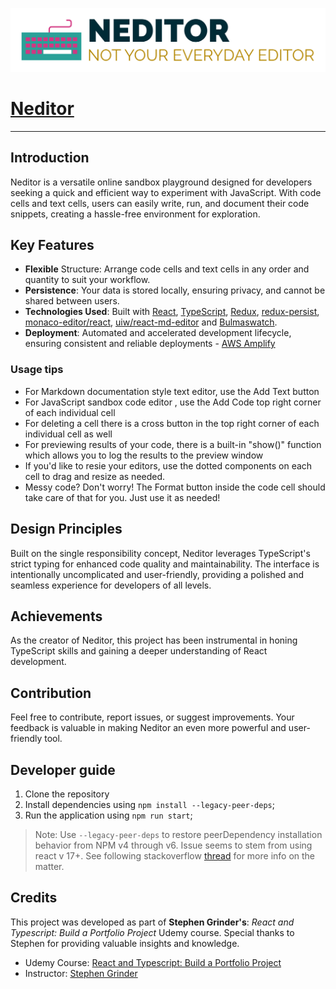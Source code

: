 ![Alt Text](./public/logo-png.png)
# [Neditor](https://master.d3opb0106jd55l.amplifyapp.com/)

---
## Introduction
Neditor is a versatile online sandbox playground designed for developers seeking a quick and efficient way to experiment with JavaScript. With code cells and text cells, users can easily write, run, and document their code snippets, creating a hassle-free environment for exploration.

## Key Features
- **Flexible** Structure: Arrange code cells and text cells in any order and quantity to suit your workflow.
- **Persistence**: Your data is stored locally, ensuring privacy, and cannot be shared between users.
- **Technologies Used**: Built with [React](https://react.dev/), [TypeScript](https://www.typescriptlang.org/docs/), [Redux](https://redux.js.org/), [redux-persist](https://www.npmjs.com/package/redux-persist), [monaco-editor/react](https://www.npmjs.com/package/@monaco-editor/react), [uiw/react-md-editor](https://www.npmjs.com/package/@uiw/react-md-editor) and [Bulmaswatch](https://jenil.github.io/bulmaswatch/).
- **Deployment**: Automated and accelerated development lifecycle, ensuring consistent and reliable deployments - [AWS Amplify](https://docs.amplify.aws/javascript/how-amplify-works/)
### Usage tips

  - For Markdown documentation style text editor, use the Add Text button 
  - For JavaScript sandbox code editor , use the Add Code top right corner of each individual cell
  - For deleting a cell there is a cross button in the top right corner of each individual cell as well
  - For previewing results of your code, there is a built-in "show()" function which allows you to log the results to the preview window
  - If you'd like to resie your editors, use the dotted components on each cell to drag and resize as needed.
  - Messy code? Don't worry! The Format button inside the code cell should take care of that for you. Just use it as needed!

## Design Principles
Built on the single responsibility concept, Neditor leverages TypeScript's strict typing for enhanced code quality and maintainability. The interface is intentionally uncomplicated and user-friendly, providing a polished and seamless experience for developers of all levels.

## Achievements
As the creator of Neditor, this project has been instrumental in honing TypeScript skills and gaining a deeper understanding of React development.

## Contribution
Feel free to contribute, report issues, or suggest improvements. Your feedback is valuable in making Neditor an even more powerful and user-friendly tool.

## Developer guide
1. Clone the repository
2. Install dependencies using `npm install --legacy-peer-deps`;
3. Run the application using `npm run start`;

> Note: Use `--legacy-peer-deps` to  restore peerDependency installation behavior from NPM v4 through v6. Issue seems to stem from using react v 17+. See following stackoverflow [thread](https://stackoverflow.com/questions/66239691/what-does-npm-install-legacy-peer-deps-do-exactly-when-is-it-recommended-wh) for more info on the matter.

<!-- Add more Documentation above this line -->

## Credits

This project was developed as part of **Stephen Grinder's**: *React and Typescript: Build a Portfolio Project* Udemy course. Special thanks to Stephen for providing valuable insights and knowledge.

- Udemy Course: [React and Typescript: Build a Portfolio Project](https://www.udemy.com/course/react-and-typescript-build-a-portfolio-project/)
- Instructor: [Stephen Grinder](https://www.udemy.com/user/sgslo/)

<!-- Uncomment once course complete.

## License

This project is licensed under the [Your License Name] - see the [LICENSE.md](LICENSE.md) file for details.
-->
